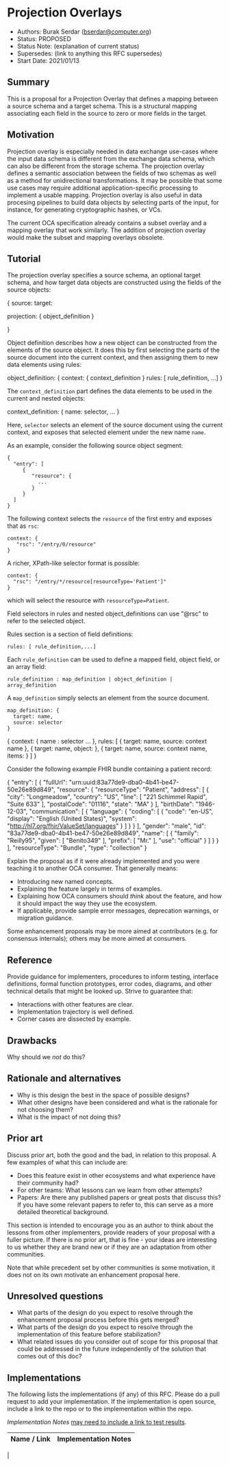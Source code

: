 # Projection Overlays
- Authors: Burak Serdar (bserdar@computer.org)
- Status: PROPOSED
- Status Note: (explanation of current status)
- Supersedes: (link to anything this RFC supersedes)
- Start Date: 2021/01/13

## Summary

This is a proposal for a Projection Overlay that defines a mapping
between a source schema and a target schema. This is a structural
mapping associating each field in the source to zero or more fields in
the target.

## Motivation

Projection overlay is especially needed in data exchange use-cases
where the input data schema is different from the exchange data
schema, which can also be different from the storage schema. The
projection overlay defines a semantic association between the fields
of two schemas as well as a method for unidirectional transformations.
It may be possible that some use cases may require additional
application-specific processing to implement a usable
mapping. Projection overlay is also useful in data procesing pipelines
to build data objects by selecting parts of the input, for instance,
for generating cryptographic hashes, or VCs.

The current OCA specification already contains a subset overlay and a
mapping overlay that work similarly. The addition of projection
overlay would make the subset and mapping overlays obsolete.


## Tutorial

The projection overlay specifies a source schema, an optional target
schema, and how target data objects are constructed using the fields
of the source objects:

{
   source: <schema reference>
   target: <schema reference>
   
   projection: { object_definition }
   
}




Object definition describes how a new object can be constructed from
the elements of the source object. It does this by first selecting the
parts of the source document into the current context, and then
assigning them to new data elements using rules:

object_definition: {
   context: { context_definition }
   rules: [ rule_definition, ...]
}

The `context_definition` part defines the data elements to be used in
the current and nested objects:

context_definition: {
   name: selector,
   ...
}

Here, `selector` selects an element of the source document using the
current context, and exposes that selected element under the new name
`name`.

As an example, consider the following source object segment:

```
{
  "entry": [
     {
        "resource": {
          ...
        }
     }
  ]
}

```

The following context selects the `resource` of the first entry and exposes that as
`rsc`:

```
context: {
   "rsc": "/entry/0/resource"
}
```

A richer, XPath-like selector format is possible:

```
context: {
  "rsc": "/entry/*/resource[resourceType='Patient']"
}
```
which will select the resource with `resourceType=Patient`.


Field selectors in rules and nested object_definitions can use "@rsc" to
refer to the selected object.


Rules section is a section of field definitions:

```
rules: [ rule_definition,...]
```

Each `rule_definition` can be used to define a mapped field, object field, or an
array field:

```
rule_definition : map_definition | object_definition | array_definition
```

A `map_definition` simply selects an element from the source document.

```
map_definition: {
  target: name,
  source: selector
}
```


{
  context: {
     name : selector
     ...
  },
  rules: [
    {
      target: name,
      source: context name
    },
    {
      target: name,
      object: <object definition>
    },
    {
      target: name,
      source: context name,
      items: <object definition>
    }
  ]
}


Consider the following example FHIR bundle containing a patient record:

{
    "entry": [
        {
            "fullUrl": "urn:uuid:83a77de9-dba0-4b41-be47-50e26e89d849",
            "resource": {
                "resourceType": "Patient",
                "address": [
                    {
                        "city": "Longmeadow",
                        "country": "US",
                         "line": [
                            "221 Schimmel Rapid",
                            "Suite 633"
                        ],
                        "postalCode": "01116",
                        "state": "MA"
                    }
                ],
                "birthDate": "1946-12-03",
                "communication": [
                    {
                        "language": {
                            "coding": [
                                {
                                    "code": "en-US",
                                    "display": "English (United States)",
                                    "system": "http://hl7.org/fhir/ValueSet/languages"
                                }
                            ]
                        }
                    }
                ],
                "gender": "male",
                "id": "83a77de9-dba0-4b41-be47-50e26e89d849",
                "name": [
                    {
                        "family": "Reilly95",
                        "given": [
                            "Benito349"
                        ],
                        "prefix": [
                            "Mr."
                        ],
                        "use": "official"
                    }
                ]
            }
        }
    ],
    "resourceType": "Bundle",
    "type": "collection"
}



Explain the proposal as if it were already implemented and you
were teaching it to another OCA consumer. That generally
means:

- Introducing new named concepts.
- Explaining the feature largely in terms of examples.
- Explaining how OCA consumers should *think* about the
feature, and how it should impact the way they use the ecosystem.
- If applicable, provide sample error messages, deprecation warnings, or
migration guidance.

Some enhancement proposals may be more aimed at contributors (e.g. for
consensus internals); others may be more aimed at consumers.

## Reference

Provide guidance for implementers, procedures to inform testing,
interface definitions, formal function prototypes, error codes,
diagrams, and other technical details that might be looked up.
Strive to guarantee that:

- Interactions with other features are clear.
- Implementation trajectory is well defined.
- Corner cases are dissected by example.

## Drawbacks

Why should we *not* do this?

## Rationale and alternatives

- Why is this design the best in the space of possible designs?
- What other designs have been considered and what is the rationale for not
choosing them?
- What is the impact of not doing this?

## Prior art

Discuss prior art, both the good and the bad, in relation to this proposal.
A few examples of what this can include are:

- Does this feature exist in other ecosystems and what experience have
their community had?
- For other teams: What lessons can we learn from other attempts?
- Papers: Are there any published papers or great posts that discuss this?
If you have some relevant papers to refer to, this can serve as a more detailed
theoretical background.

This section is intended to encourage you as an author to think about the
lessons from other implementers, provide readers of your proposal with a
fuller picture. If there is no prior art, that is fine - your ideas are
interesting to us whether they are brand new or if they are an adaptation
from other communities.

Note that while precedent set by other communities is some motivation, it
does not on its own motivate an enhancement proposal here.

## Unresolved questions

- What parts of the design do you expect to resolve through the
enhancement proposal process before this gets merged?
- What parts of the design do you expect to resolve through the
implementation of this feature before stabilization?
- What related issues do you consider out of scope for this
proposal that could be addressed in the future independently of the
solution that comes out of this doc?

## Implementations

The following lists the implementations (if any) of this RFC. Please do a pull request to add your implementation. If the implementation is open source, include a link to the repo or to the implementation within the repo.

*Implementation Notes* [may need to include a link to test results](README.md#accepted).

Name / Link | Implementation Notes
--- | ---
 |
